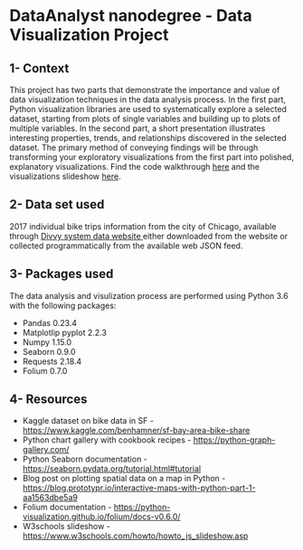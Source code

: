 # DataAnalyst nanodegree - Data Visualization Project

## 1- Context
This project has two parts that demonstrate the importance and value of data visualization techniques in the data analysis process. In the first part, Python visualization libraries are used to systematically explore a selected dataset, starting from plots of single variables and building up to plots of multiple variables. In the second part, a short presentation illustrates interesting properties, trends, and relationships discovered in the selected dataset. The primary method of conveying findings will be through transforming your exploratory visualizations from the first part into polished, explanatory visualizations.
Find the code walkthrough [here](https://jocelyngiquel.github.io/udacity-data-visualization/data_viz_divvy.html) and the visualizations slideshow [here](https://jocelyngiquel.github.io/udacity-data-visualization/data_viz_divvy_slideshow.html).

## 2- Data set used
2017 individual bike trips information from the city of Chicago, available through [Divvy system data website ](https://www.divvybikes.com/system-data) either downloaded from the website or collected programmatically from the available web JSON feed.

## 3- Packages used
The data analysis and visulization process are performed using Python 3.6 with the following packages:
- Pandas 0.23.4
- Matplotlip pyplot 2.2.3
- Numpy 1.15.0
- Seaborn 0.9.0
- Requests 2.18.4
- Folium 0.7.0

## 4- Resources
- Kaggle dataset on bike data in SF - https://www.kaggle.com/benhamner/sf-bay-area-bike-share
- Python chart gallery with cookbook recipes - https://python-graph-gallery.com/
- Python Seaborn documentation - https://seaborn.pydata.org/tutorial.html#tutorial
- Blog post on plotting spatial data on a map in Python - https://blog.prototypr.io/interactive-maps-with-python-part-1-aa1563dbe5a9
- Folium documentation - https://python-visualization.github.io/folium/docs-v0.6.0/
- W3schools slideshow - https://www.w3schools.com/howto/howto_js_slideshow.asp
